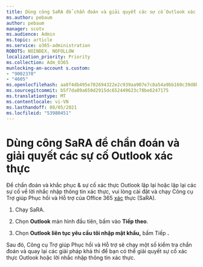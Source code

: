 ```yaml
---
title: Dùng công SaRA để chẩn đoán và giải quyết các sự cố Outlook xác thực
ms.author: pebaum
author: pebaum
manager: scotv
ms.audience: Admin
ms.topic: article
ms.service: o365-administration
ROBOTS: NOINDEX, NOFOLLOW
localization_priority: Priority
ms.collection: Adm_O365
munlocking-an-account s.custom:
- "9002370"
- "4605"
ms.openlocfilehash: aa8f4db495e702694322e2c939aa907e7c8a54a9bb160c39d8bd5f49a32bcb01
ms.sourcegitcommit: b5f7da89a650d2915dc652449623c78be6247175
ms.translationtype: MT
ms.contentlocale: vi-VN
ms.lasthandoff: 08/05/2021
ms.locfileid: "53980451"
---
```

# <a name="use-sara-to-diagnose-and-resolve-outlook-authentication-issues"></a>Dùng công SaRA để chẩn đoán và giải quyết các sự cố Outlook xác thực

Để chẩn đoán và khắc phục & sự cố xác thực Outlook lặp lại hoặc lặp lại các sự cố về lời nhắc nhập thông tin xác thực, vui lòng cài đặt và chạy Công cụ Trợ giúp Phục hồi và Hỗ trợ của Office 365 [xác](https://diagnostics.office.com/#/) thực (SaRA).

1. Chạy SaRA.

2. Chọn **Outlook** màn hình đầu tiên, bấm vào **Tiếp theo**.

3. Chọn **Outlook liên tục yêu cầu tôi nhập mật khẩu,** bấm Tiếp **.**

Sau đó, Công cụ Trợ giúp Phục hồi và Hỗ trợ sẽ chạy một số kiểm tra chẩn đoán và quay lại các giải pháp khả thi để bạn có thể giải quyết sự cố xác thực Outlook hoặc lời nhắc nhập thông tin xác thực.
